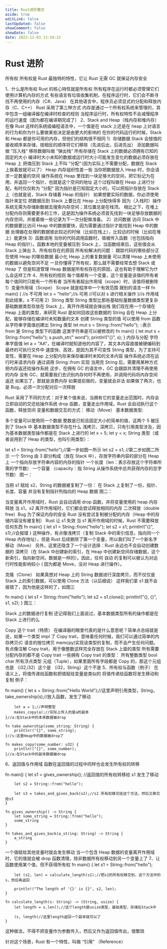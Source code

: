 ```yaml
---
title: Rust进阶概念
aside: true
editLink: false
lastUpdated: false
showComment: false
showDate: false
date: 2023-12-03 13:34:12
---
```


# Rust 进阶

所有权
所有权是 Rust 最独特的特性，它让 Rust 无需 GC 就保证内存安全

1、什么是所有权
Rust 的核心特性就是所有权
所有程序在运行时都必须管理它们使用计算机内存的方式
有些语言有垃圾收集机制，在程序运行时，它们会不断寻找不再使用的内存（C#、Java）
在其他语言中，程序员必须显式的分配和释放内存（C、C++）
Rust 采用了第三种方式
内存是通过一个所有权系统来管理的，其中包含一组编译器在编译时检查的规则
当程序运行时，所有权特性不会减慢程序的运行速度（因为都在编译期完成了）
2、Stack and Heap（栈内存和堆内存）
在像 Rust 这样的系统级编程语言中，一个值是在 stack 上还是在 heap 上对语言的行为和你为什么要做某些决定是由更大的影响的
在你的代码运行的时候，Stack 和 Heap 都是你可用的内存，但他们的结构很不相同
1）存储数据
Stack 会按值的接收顺序来存储，按相反的顺序将它们移除（先进后出，后进先出）
添加数据叫做 ”压入栈“
移除数据叫做 ”弹出栈“
所有存储在 Stack 上的数据必须拥有已知的固定的大小
编译时大小未知的数据或运行时大小可能发生变化的数据必须存放在 Heap 上
把值压到 Stack 上不叫 ”分配“（因为实际上不需要分配，数据在 Stack 上挨着放就可以了）
Heap 内存组织性差一些
当你把数据放入 Heap 时，你会请求一定数量的空间
操作系统在 Heap 里找到一块足够大的空间，把它标记为在用，并返回一个指针，也就是这个空间的地址
这个过程叫做在 Heap 上进行分配，有时仅仅称为 ”分配“
因为指针是已知固定大小的，可以把指针存放在 Stack 上（也就是说，Stack 存储着 Heap 的指针）
如果想要实际的数据，你必须使用指针来定位
把数据压到 Stack 上要比在 Heap 上分配快得多
因为（入栈时）操作系统无需为存储新数据去搜索内存空间；其位置总是在栈顶。
相比之下，在堆上分配内存则需要更多的工作，这是因为操作系统必须首先找到一块足够存放数据的内存空间，并接着做一些记录为下一次分配做准备。
2）访问数据
访问 Stack 中的数据要比访问 Heap 中的数据要快，因为需要通过指针才能找到 Heap 中的数据
处理器在处理的数据彼此较近的时候（比如在栈上），比较远的时候（比如在堆上）能更快
3）函数调用
当你的代码调用函数时，值被传入函数（也包括指向 Heap 的指针）。函数本地的变量被压到 Stack 上，当函数结束后，这些值会从 Stack 上弹出
3、所有权存在的原因
所有权解决的问题：
跟踪代码的哪些部分正在使用 Heap 的哪些数据
最小化 Heap 上的重复数据量
可以清理 Heap 上未使用的数据以避免空间不足
一旦你懂得了所有权，那么就不需要经常去想 Stack 或 Heap 了
但是知道管理 Heap 数据是所有权存在的原因，这也有助于理解它为什么会这样工作
4、所有权的规则
每个值都有一个变量，这个变量是该值的所有者
每个值同时只能有一个所有者
当所有者超出作用域（scope）时，该值将被删除
1）变量作用域（Scope）
Scope 就是程序中一个有效范围
跟别的语言一样
fn main() {
//s 不可用
let s = "hello";//s 可用
//可以对 s 进行相关操作
}//s 作用域到此结束，s 不可用
2）String 类型
String 类型比那些基础标量数据类型更复杂
基础数据类型存放在 Stack 上，离开作用域就会弹出栈
我们现在用一个存储在 Heap 上面的类型，来研究 Rust 是如何回收这些数据的
String 会在 Heap 上分配，能够存储在编译时未知数量的文本
创建 String 类型的值
可以使用 from 函数从字符串字面值创建出 String 类型
let mut s = String::from("hello");
::表示 from 是 String 类型下的函数
这类字符串是可以被修改的
fn main() {
let mut s = String::from("hello");
s.push_str(" word");
println!("{}", s);
}
内存与分配
字符串字面值 let a = "AA"，在编译时就知道他的内容了，其文本内容直接被硬编码到最终的可执行文件中
速度快、高效，是因为其不可变性
String 类型，为了支持可变性，需要在 Heap 上分配内存来保存编译时未知的文本内容
操作系统必须在运行时来请求内存
通过调用 String::from 实现
当用完 String 后，需要用某种方式把内存返还给操作系统
这步，在拥有 GC 的语言中，GC 会跟踪并清理不再使用的内存
没有 GC，就需要我们去识别内存何时不再使用，并调用代码将内存空间返还
如果忘了，那就是浪费内存
如果提前做的，变量就会非法
如果做了两次，也是 Bug，必须一次分配对应一次释放

Rust 采用了不同的方式：对于某个值来说，当拥有它的变量走出范围时，内存会立即自动的交还给操作系统
drop 函数，变量走出作用域，Rust 会自动执行这个函数，释放空间
变量和数据交互的方式：
移动（Move）
基本数据类型:

多个变量可以使用同一个数据
整数是已知且固定大小的简单的值，这两个 5 被压到了 Stack 中
基本数据类型不存在什么 浅拷贝、深拷贝，只有引用类型涉及，因为基本数据类型操作都是在 Stack 上进行的
let x = 5;
let y = x;
String 类型（或者说用到了 Heap 的类型，也叫引用类型）：

let s1 = String::from("hello");//第一步如图一所示
let s2 = s1; //第二步如图二所示
一个 String 由 3 部分构成（放在 Stack 中），存放字符串内容的部分在 Heap 上
一个指向存放字符串内容的内存的指针
一个长度（len：表示存放这个字符串所需的字节数）
一个容量 （capacity：指 String 从操作系统中总共获得内存的总字节数）
图一：

当把 s1 赋给 s2，String 的数据被复制了一份：
在 Stack 上复制了一份，指针、长度、容量
并没有复制指针所指向的 Heap 数据
图二：

当变量离开作用域时，Rust 会自动调用 drop 函数，并将变量使用的 heap 内存释放
当 s1，s2 离开作用域时，它们都会尝试释放相同的内存
二次释放（double free）Bug
为了保证内存的安全
Rust 没有尝试复制被分配的内存（Heap 中的存储内容没有被复制）
Rust 让 s1 失效
当 s1 离开作用域的时候，Rust 不需要释放任何东西
fn main() {
let s1 = String::from("hello");
let s2 = s1;
println!("{}", s1);//会报错
}
这种操作，有点像浅拷贝（复制 Stack 中的索引信息，指向同一个 Heap 内存地址），但是 Rust 后续删除了第一个变量，所以我们叫了一个新名字 移动（Move）
另外，这里还隐含了一个设计选择：Rust 永远也不会自动创建数据的 深拷贝（在 Stack 中创建新的索引，在 Heap 中创建新空间存储数据，这个新索引，指向新空间，数据是一样的）。因此，任何 自动 的复制可以被认为对运行时性能影响较小
( 因为都是 Move，没对 Heap 进行操作）。

克隆（Clone）
如果真想对 Heap 上的 String 数据进行深度拷贝，而不仅仅是 Stack 上的索引数据，可以使用 Clone 方法（以后细说）
这样我们拿 s1 就不会报错了，因为他是这样的了，如图三

fn main() {
let s1 = String::from("hello");
let s2 = s1.clone();
println!("{}, {}", s1, s2);
}
图三：

Stack 上的数据进行复制
还记得我们上面说过，基本数据类型所有的操作都是在 Stack 上进行的么

Copy 这个 trait（特质） 在编译器的眼里代表的是什么意思呢？简单点总结就是说，如果一个类型 impl 了 Copy trait，意味着任何时候，我们可以通过简单的内存拷贝(C 语言的按位拷贝 memcpy)实现该类型的复制，而不会产生任何问题。有点像注解
Copy trait，用于像整数这样完全存放在 Stack 上面的类型
所有需要分配内存的都不是 Copy trait
一些拥有 Copy trait 的类型：
所有整数类型
bool
char
所有浮点类型
元组（Tuple），如果里面所有字段都是 Copy 的，那这个元组也是
（i32,i32）这个是
（i32，String）这个不是
5、所有权与函数（例子）
在语义上，将值传递给函数和把值赋给变量是类似的
将值传递给函数将发生移动和复制
例子：

fn main() {
let s = String::from("Hello World");//这里声明引用类型，String，
take_ownership(s);//放入函数，发生了移动

        let a = 1;//声明整型
        makes_copy(a);//实际上传入的是a的副本
    }//a:在Stack中的本来数据被drop

    fn take_ownership(some_string: String) {
        println!("{}", some_string);
    }//s:这里Heap中的数据被drop了

    fn makes_copy(some_number: u32) {
        println!("{}", some_number);
    }//a:在Stack中的副本数据被drop

6、返回值与作用域
函数在返回值的过程中同样也会发生所有权的转移

fn main() {
let s1 = gives_ownership(); //返回值的所有权转移给 s1 发生了移动

        let s2 = String::from("hello");

        let s3 = takes_and_gives_back(s2);//s2 所有权移交给这个方法，然后又移交给s3
    }

    fn gives_ownership() -> String {
        let some_string = String::from("hello");
        some_string
    }

    fn takes_and_gives_back(a_string: String) -> String {
        a_string
    }

一个值赋给其他变量时就会发生移动
当一个包含 Heap 数据的变量离开作用域时，它的值就会被 drop 函数清理，除非数据所有权移动到另一个变量上了
7、让函数使用某个值，但不获得所有权
fn main() {
let s1 = String::from("hello");

        let (s2, len) = calculate_length(s1);//把s1的所有权移交到，这个方法中的s，然后再返回

        println!("The length of '{}' is {}", s2, len);
    }

    fn calculate_length(s: String) -> (String, usize) {
        let length = s.len();//这个length是usize类型，基础类型，存储在Stack中

        (s, length)//这里length返回一个副本就可以了
    }

这种做法，不得不把变量作为参数传入，然后又作为返回值传出，很繁琐

针对这个场景，Rust 有一个特性，叫做 “引用” （Reference）
